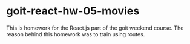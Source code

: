 # goit-react-hw-05-movies
This is homework for the React.js part of the goit weekend course. The reason behind this homework was to train using routes.
